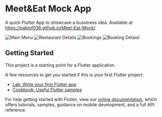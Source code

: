 # Meet&Eat Mock App

A quick Flutter App to showcase a bussiness idea. Available at https://pablof036.github.io/Meet-Eat-Mock/.

![Main Menu](https://user-images.githubusercontent.com/43144981/201370572-408bf3a1-7818-4127-b9aa-c2fbc8aaed2a.png)
![Restaurant Details](https://user-images.githubusercontent.com/43144981/201370652-b2613cd0-7117-457a-aed5-d66260310863.png)
![Bookings](https://user-images.githubusercontent.com/43144981/201370749-6a06bbb5-29ef-4919-9f6c-46eb01657733.png)
![Booking Detaisl](https://user-images.githubusercontent.com/43144981/201370831-33228b4c-2491-48b4-97b9-ca86da465be3.png)

## Getting Started

This project is a starting point for a Flutter application.

A few resources to get you started if this is your first Flutter project:

- [Lab: Write your first Flutter app](https://flutter.dev/docs/get-started/codelab)
- [Cookbook: Useful Flutter samples](https://flutter.dev/docs/cookbook)

For help getting started with Flutter, view our
[online documentation](https://flutter.dev/docs), which offers tutorials,
samples, guidance on mobile development, and a full API reference.
